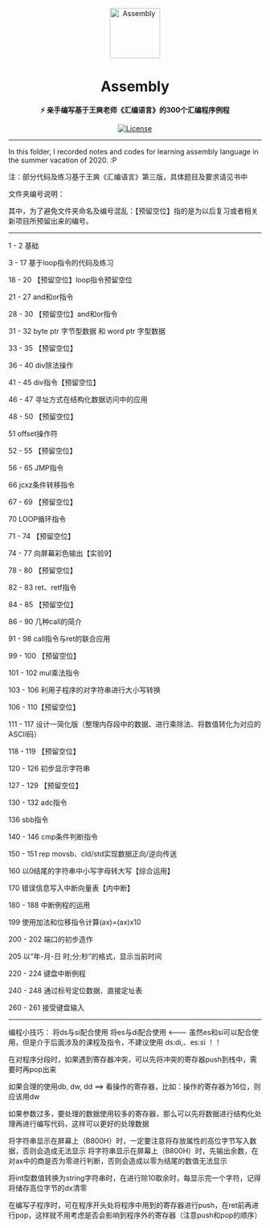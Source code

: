 <p align="center">
 <img width="100px" src="https://github.com/NekoSilverFox/NekoSilverfox/blob/master/icons/silverfox.svg" align="center" alt="Assembly" />
 <h1 align="center">Assembly</h2>
 <p align="center"><b>⚡ 亲手编写基于王爽老师《汇编语言》的300个汇编程序例程</b></p>
</p>

<div align=center>

 [![License](https://img.shields.io/badge/license-Apache%202.0-brightgreen)](LICENSE)

<div align=left>

---

In this folder, I recorded notes and codes for learning assembly language in the summer vacation of 2020. :P

注：部分代码及练习基于王爽《汇编语言》第三版，具体题目及要求请见书中



文件夹编号说明：

其中，为了避免文件夹命名及编号混乱：【预留空位】指的是为以后复习或者相关新项目所预留出来的编号。

---

1 - 2		基础



3 - 17		基于loop指令的代码及练习



18 - 20	【预留空位】loop指令预留空位



21 - 27	and和or指令



28 - 30	【预留空位】and和or指令



31 - 32	byte ptr 字节型数据 和 word ptr 字型数据



33 - 35	【预留空位】



36 - 40	div除法操作



41 - 45	div指令【预留空位】



46 - 47	寻址方式在结构化数据访问中的应用



48 - 50	【预留空位】



51 	offset操作符



52 - 55	【预留空位】



56 - 65	JMP指令



66	jcxz条件转移指令

67 - 69	【预留空位】



70	LOOP循环指令

71 - 74	【预留空位】



74 - 77	向屏幕彩色输出【实验9】

78 - 80	【预留空位】



82 - 83	ret、retf指令

84 - 85	【预留空位】



86 - 90	几种call的简介



91 - 98	call指令与ret的联合应用

99 - 100	【预留空位】





101 - 102	mul乘法指令





103 - 106	利用子程序的对字符串进行大小写转换

106 - 110【预留空位】



111 - 117	设计一简化版（整理内存段中的数据、进行乘除法、将数值转化为对应的ASCII码）

118 - 119	【预留空位】



120 - 126	初步显示字符串

127 - 129	【预留空位】



130 - 132	adc指令



136	sbb指令



140 - 146	cmp条件判断指令



150 - 151	rep movsb、cld/std实现数据正向/逆向传送



160	以0结尾的字符串中小写字母转大写【综合运用】



170	错误信息写入中断向量表【内中断】



180 - 188	中断例程的运用



199	使用加法和位移指令计算(ax)=(ax)x10



200 - 202	端口的初步造作



205	以“年-月-日 时;分;秒”的格式，显示当前时间



220 - 224	键盘中断例程



240 - 248	通过标号定位数据、直接定址表



260 - 261	接受键盘输入



---

编程小技巧：
将ds与si配合使用
将es与di配合使用	<--- 虽然es和si可以配合使用，但是介于后面涉及的课程及指令，不建议使用 ds:di,、es:si ！！

在对程序分段时，如果遇到寄存器冲突，可以先将冲突的寄存器push到栈中，需要时再pop出来

如果合理的使用db, dw, dd ==> 看操作的寄存器，比如：操作的寄存器为16位，则应该用dw

如果参数过多，要处理的数据使用较多的寄存器，那么可以先将数据进行结构化处理再进行编写代码，这样可以更好的处理数据

将字符串显示在屏幕上（B800H）时，一定要注意将存放属性的高位字节写入数据，否则会造成无法显示
将字符串显示在屏幕上（B800H）时，先输出余数，在对ax中的商是否为零进行判断，否则会造成以零为结尾的数值无法显示

将int型数值转换为string字符串时，在进行除10取余时，每显示完一个字符，记得将储存高位字节的dx清零

在编写子程序时，可在程序开头处将程序中用到的寄存器进行push，在ret前再进行pop，这样就不用考虑是否会影响到程序外的寄存器（注意push和pop的顺序）
